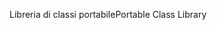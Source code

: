 <span data-ttu-id="07f7d-101">Libreria di classi portabile</span><span class="sxs-lookup"><span data-stu-id="07f7d-101">Portable Class Library</span></span>